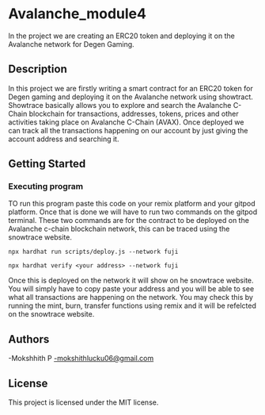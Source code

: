 # Avalanche_module4

In the project we are creating an ERC20 token and deploying it on the Avalanche network for Degen Gaming.

## Description

In this project we are firstly writing a smart contract for an ERC20 token for Degen gaming and deploying it on the Avalanche network using showtract.
Showtrace basically allows you to explore and search the Avalanche C-Chain blockchain for transactions, addresses, tokens, prices and other activities taking place on Avalanche C-Chain (AVAX).
Once deployed we can track all the transactions happening on our account by just giving the account address and searching it.

## Getting Started

### Executing program

TO run this program paste this code on your remix platform and your gitpod platform. Once that is done we will have to run two commands on the gitpod terminal.
These two commands are for the contract to be deployed on the Avalanche c-chain blockchain network, this can be traced using the snowtrace website.
```
npx hardhat run scripts/deploy.js --network fuji
```
```
npx hardhat verify <your address> --network fuji
```
Once this is deployed on the network it will show on he snowtrace website. You will simply have to copy paste your address and you will be able to see what all transactions are happening on the network.
You may check this by running the mint, burn, transfer functions using remix and it will be refelcted on the snowtrace website.

## Authors

-Mokshhith P
-mokshithlucku06@gmail.com


## License

This project is licensed under the MIT license.
